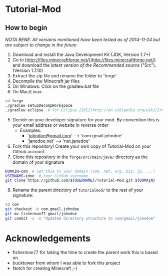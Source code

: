 Tutorial-Mod
============

How to begin
------------

_NOTA BENE: All versions mentioned have been tested as of 2014-11-24 but are subject to change in the future_

1. Download and install the Java Development Kit (JDK, Version 1.7+)
2. Go to [http://files.minecraftforge.net/](http://files.minecraftforge.net/) and download the _latest version of the Recommended source_ ("Src").  (Version 1.7.10)
3. Extract the zip file and rename the folder to 'forge'
4. Decompile the Minecraft jar files
  1. On Windows:  Click on the gradlew.bat file
  2. On Mac/Linux:  
  ```bash
  cd forge
  ./gradlew setupDecompWorkspace
  ./gradlew eclipse  # for Eclipse [IDE](http://en.wikipedia.org/wiki/Integrated_development_environment)
  ```
5. Decide on your developer signature for your mod.  By convention this is your email address or website in reverse order
   - Examples: 
     - 'johndoe@gmail.com'  --> 'com.gmail.johndoe'
     - 'janedoe.net' --> 'net.janedoe'
6. Fork this repository!  Create your own copy of Tutorial-Mod on your Github account.
7. Clone this repository in the `forge/src/main/java/` directory as the domain of your signature
  ```bash
  DOMAIN=com  # Set this to your domain (com, net, org, biz, jp, ...)
  USERNAME=jdoe  # Your Github username
  git clone https://github.com/${USERNAME}/Tutorial-Mod.git ${DOMAIN}
  ```
8. Rename the parent directory of `tutorialmod/` to the rest of your signature:
  ```bash
  cd com
  git checkout -b com.gmail.johndoe
  git mv fisherman77 gmail/johndoe
  git commit -a -m "Updated directory structure to com/gmail/johndoe"
  ```
  
Acknowledgements
================
- fisherman77 for taking the time to create the parent work this is based on
- bucktower from whom I was able to fork this project
- Notch for creating Minecraft ;-) 